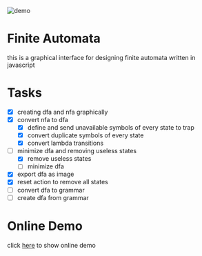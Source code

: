![demo](https://raw.githubusercontent.com/amirkabiri/finite-automata/master/demo.png "demo")

# Finite Automata
this is a graphical interface for designing finite automata written in javascript

# Tasks
- [x] creating dfa and nfa graphically
- [x] convert nfa to dfa
    - [x] define and send unavailable symbols of every state to trap
    - [x] convert duplicate symbols of every state
    - [x] convert lambda transitions
- [ ] minimize dfa and removing useless states
    - [x] remove useless states
    - [ ] minimize dfa
- [x] export dfa as image
- [x] reset action to remove all states
- [ ] convert dfa to grammar
- [ ] create dfa from grammar

# Online Demo
click [here](https://amirkabiri.github.io/finite-automata/index.html) to show online demo